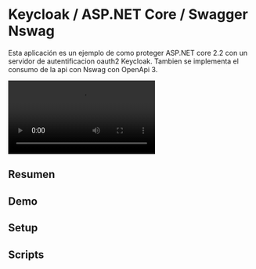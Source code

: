 # Keycloak /  ASP.NET Core / Swagger Nswag

Esta aplicación es un ejemplo de como proteger ASP.NET core 2.2 con un servidor de autentificacion oauth2 Keycloak.
Tambien se implementa el consumo de la api con Nswag con OpenApi 3.

<video controls="controls">
  <source type="video/mp4" src="./images/2019-07-29_7-57-56.mp4"></source>
  <p>Your browser does not support the video element.</p>
</video>

## Resumen

## Demo

## Setup

## Scripts


